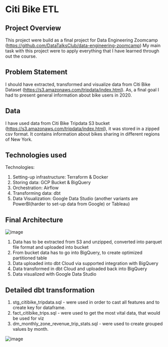 # Citi Bike ETL 

## Project Overview 
This project were build as a final project for Data Engineering Zoomcamp (https://github.com/DataTalksClub/data-engineering-zoomcamp)
My main task with this project were to apply everything that I have learned through out the course.

## Problem Statement 
I should have extracted, transformed and visualize data from Citi Bike Dataset (https://s3.amazonaws.com/tripdata/index.html). As, a final goal I had to present general information about bike users in 2020.

## Data
I have used data from Citi Bike Tripdata S3 bucket (https://s3.amazonaws.com/tripdata/index.html), it was stored in a zipped csv format.
It contains information about bikes sharing in different regions of New York.

## Technologies used 
Technologies:
  1. Setting-up infrastructure: Terraform & Docker
  2. Storing data: GCP Bucket & BigQuery 
  3. Orchestration: Airflow
  4. Transforming data: dbt
  5. Data Visualization: Google Data Studio (another variants are PowerBI(harder to set-up data from Google) or Tableau)
  
## Final Architecture 
![image](https://snipboard.io/b3xr7n.jpg)

1. Data has to be extracted from S3 and unzipped, converted into parquet file format and uploaded into bucket
2. From bucket data has to go into BigQuery, to create optimized partitioned table
3. Data uploaded into dbt Cloud via supported integration with BigQuery
4. Data transformed in dbt Cloud and uploaded back into BigQuery
5. Data visualized with Google Data Studio

## Detailed dbt transformation
1. stg_citibike_tripdata.sql - were used in order to cast all features and to create key for dataframe.
2. fact_citibike_trips.sql - were used to get the most vital data, that would be used for viz
3. dm_monthly_zone_revenue_trip_stats.sql - were used to create grouped values by month.

![image](https://snipboard.io/QhD6En.jpg)
